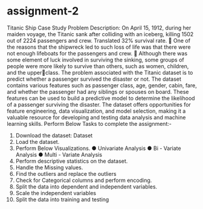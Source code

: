 # assignment-2
Titanic Ship Case Study
Problem Description: On April 15, 1912, during her maiden voyage, the Titanic sank after colliding 
with an iceberg, killing 1502 out of 2224 passengers and crew. Translated 32% survival rate.
 One of the reasons that the shipwreck led to such loss of life was that there were not 
enough lifeboats for the passengers and crew.
 Although there was some element of luck involved in surviving the sinking, some groups of 
people were more likely to survive than others, such as women, children, and the upperclass.
The problem associated with the Titanic dataset is to predict whether a passenger survived the 
disaster or not. The dataset contains various features such as passenger class, age, gender, 
cabin, fare, and whether the passenger had any siblings or spouses on board. These features can 
be used to build a predictive model to determine the likelihood of a passenger surviving the 
disaster. The dataset offers opportunities for feature engineering, data visualization, and model 
selection, making it a valuable resource for developing and testing data analysis and machine 
learning skills.
Perform Below Tasks to complete the assignment:-
1. Download the dataset: Dataset
2. Load the dataset.
3. Perform Below Visualizations.
● Univariate Analysis
● Bi - Variate Analysis
● Multi - Variate Analysis
4. Perform descriptive statistics on the dataset.
5. Handle the Missing values.
6. Find the outliers and replace the outliers
7. Check for Categorical columns and perform encoding.
8. Split the data into dependent and independent variables.
9. Scale the independent variables
10. Split the data into training and testing
